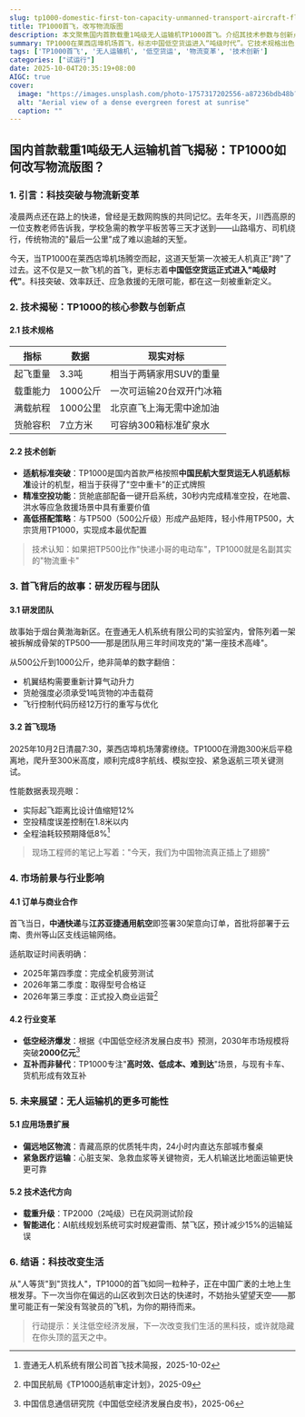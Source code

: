 ```yaml
---
slug: tp1000-domestic-first-ton-capacity-unmanned-transport-aircraft-flight-logistics-impact
title: TP1000首飞，改写物流版图
description: 本文聚焦国内首款载重1吨级无人运输机TP1000首飞。介绍其技术参数与创新点，讲述研发历程与首飞情况。还提及市场前景，已获意向订单，即将商用。此外，展望了偏远物流等应用场景及载重升级等技术方向，适合关注物流科技的读者。
summary: TP1000在莱西店埠机场首飞，标志中国低空货运进入“吨级时代”。它技术规格出色，有适航标准突破等创新。首飞数据亮眼，已获意向订单，适航取证后将运营，未来能拓展应用、技术迭代。
tags: ['TP1000首飞', '无人运输机', '低空货运', '物流变革', '技术创新']
categories: ["试运行"]
date: 2025-10-04T20:35:19+08:00
AIGC: true
cover:
  image: "https://images.unsplash.com/photo-1757317202556-a87236bdb48b?crop=entropy&cs=tinysrgb&fit=max&fm=jpg&ixid=M3w4MTEzODh8MHwxfHJhbmRvbXx8fHx8fHx8fDE3NTk1ODEyMDF8&ixlib=rb-4.1.0&q=80&w=1080"
  alt: "Aerial view of a dense evergreen forest at sunrise"
  caption: ""
---
```

## 国内首款载重1吨级无人运输机首飞揭秘：TP1000如何改写物流版图？

### 1. 引言：科技突破与物流新变革

凌晨两点还在路上的快递，曾经是无数网购族的共同记忆。去年冬天，川西高原的一位支教老师告诉我，学校急需的教学平板苦等三天才送到——山路塌方、司机绕行，传统物流的"最后一公里"成了难以逾越的天堑。

今天，当TP1000在莱西店埠机场腾空而起，这道天堑第一次被无人机真正"跨"了过去。这不仅是又一款飞机的首飞，更标志着**中国低空货运正式进入"吨级时代"**。科技突破、效率跃迁、应急救援的无限可能，都在这一刻被重新定义。

### 2. 技术揭秘：TP1000的核心参数与创新点

#### 2.1 技术规格
| 指标 | 数据 | 现实对标 |
|---|---|---|
| 起飞重量 | 3.3吨 | 相当于两辆家用SUV的重量 |
| 载重能力 | 1000公斤 | 一次可运输20台双开门冰箱 |
| 满载航程 | 1000公里 | 北京直飞上海无需中途加油 |
| 货舱容积 | 7立方米 | 可容纳300箱标准矿泉水 |

#### 2.2 技术创新
- **适航标准突破**：TP1000是国内首款严格按照**中国民航大型货运无人机适航标准**设计的机型，相当于获得了"空中重卡"的正式牌照
- **精准空投功能**：货舱底部配备一键开启系统，30秒内完成精准空投，在地震、洪水等应急救援场景中具有重要价值
- **高低搭配策略**：与TP500（500公斤级）形成产品矩阵，轻小件用TP500，大宗货用TP1000，实现成本最优配置

> 技术认知：如果把TP500比作"快递小哥的电动车"，TP1000就是名副其实的"物流重卡"

### 3. 首飞背后的故事：研发历程与团队

#### 3.1 研发团队
故事始于烟台黄渤海新区。在壹通无人机系统有限公司的实验室内，曾陈列着一架被拆解成骨架的TP500——那是团队用三年时间攻克的"第一座技术高峰"。

从500公斤到1000公斤，绝非简单的数字翻倍：
- 机翼结构需要重新计算气动升力
- 货舱强度必须承受1吨货物的冲击载荷
- 飞行控制代码历经12万行的重写与优化

#### 3.2 首飞现场
2025年10月2日清晨7:30，莱西店埠机场薄雾缭绕。TP1000在滑跑300米后平稳离地，爬升至300米高度，顺利完成8字航线、模拟空投、紧急返航三项关键测试。

性能数据表现亮眼：
- 实际起飞距离比设计值缩短12%
- 空投精度误差控制在1.8米以内
- 全程油耗较预期降低8%[^1]

> 现场工程师的笔记上写着："今天，我们为中国物流真正插上了翅膀"

### 4. 市场前景与行业影响

#### 4.1 订单与商业合作
首飞当日，**中通快递**与**江苏亚捷通用航空**即签署30架意向订单，首批将部署于云南、贵州等山区支线运输网络。

适航取证时间表明确：
- 2025年第四季度：完成全机疲劳测试
- 2026年第二季度：取得型号合格证
- 2026年第三季度：正式投入商业运营[^2]

#### 4.2 行业变革
- **低空经济爆发**：根据《中国低空经济发展白皮书》预测，2030年市场规模将突破**2000亿元**[^3]
- **互补而非替代**：TP1000专注"**高时效、低成本、难到达**"场景，与现有卡车、货机形成有效互补

### 5. 未来展望：无人运输机的更多可能性

#### 5.1 应用场景扩展
- **偏远地区物流**：青藏高原的优质牦牛肉，24小时内直达东部城市餐桌
- **紧急医疗运输**：心脏支架、急救血浆等关键物资，无人机输送比地面运输更快更可靠

#### 5.2 技术迭代方向
- **载重升级**：TP2000（2吨级）已在风洞测试阶段
- **智能进化**：AI航线规划系统可实时规避雷雨、禁飞区，预计减少15%的运输延误

### 6. 结语：科技改变生活

从"人等货"到"货找人"，TP1000的首飞如同一粒种子，正在中国广袤的土地上生根发芽。下一次当你在偏远的山区收到次日达的快递时，不妨抬头望望天空——那里可能正有一架没有驾驶员的飞机，为你的期待而来。

> 行动提示：关注低空经济发展，下一次改变我们生活的黑科技，或许就隐藏在你头顶的蓝天之中。

[^1]: 壹通无人机系统有限公司首飞技术简报，2025-10-02  
[^2]: 中国民航局《TP1000适航审定计划》，2025-09  
[^3]: 中国信息通信研究院《中国低空经济发展白皮书》，2025-06
    